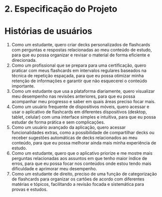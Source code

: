# 2. Especificação do Projeto
# Histórias de usuários
1. Como um estudante, quero criar decks personalizados de flashcards com perguntas e 
respostas relacionadas ao meu conteúdo de estudo, para que eu possa organizar e 
revisar o material de forma eficiente e direcionada.
2. Como um profissional que se prepara para uma certificação, quero praticar com meus 
flashcards em intervalos regulares baseados na técnica de repetição espaçada, para 
que eu possa otimizar minha retenção de informações e garantir que não esquecerei o 
conteúdo importante.
3. Como um estudante que usa a plataforma diariamente, quero visualizar meu 
desempenho nas revisões anteriores, para que eu possa acompanhar meu progresso e 
saber em quais áreas preciso focar mais.
4. Como um usuário frequente de dispositivos móveis, quero acessar e usar o aplicativo 
de flashcards em diferentes dispositivos (desktop, tablet, celular) com uma interface 
simples e intuitiva, para que eu possa estudar de forma prática e sem complicações.
5. Como um usuário avançado da aplicação, quero acessar funcionalidades extras, como 
a possibilidade de compartilhar decks ou receber sugestões automáticas de decks 
relacionados ao meu conteúdo, para que eu possa melhorar ainda mais minha 
experiência de estudo.
6. Como um estudante, quero que o aplicativo priorize e me mostre mais perguntas 
relacionadas aos assuntos em que tenho maior índice de erros, para que eu possa focar 
nos conteúdos onde estou tendo mais dificuldade e aprimorar meu desempenho.
7. Como um estudante de direito, preciso de uma função de categorização de flashcards 
para organizar os cartões de acordo com diferentes matérias e tópicos, facilitando a 
revisão focada e sistemática para provas e estudos.
